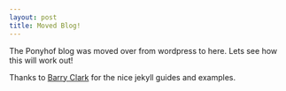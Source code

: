 ```yaml
---
layout: post
title: Moved Blog!
---
```


The Ponyhof blog was moved over from wordpress to here. Lets see how this will
work out!

Thanks to [Barry Clark](https://github.com/barryclark) for the nice jekyll
guides and examples.
